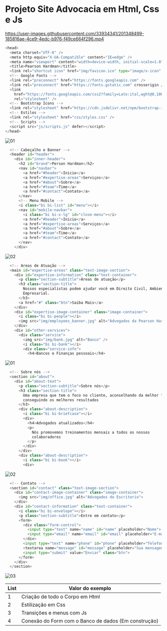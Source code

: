 # Projeto Site Advocacia em Html, Css e Js




https://user-images.githubusercontent.com/33934341/201348499-185816ae-4ce9-4edc-b976-f49ce664f296.mp4




```python
<head>
  <meta charset="UTF-8" />
  <meta http-equiv="X-UA-Compatible" content="IE=edge" />
  <meta name="viewport" content="width=device-width, initial-scale=1.0" />
  <title>Pearson Hardman</title>
  <link rel="shortcut icon" href="img/favicon.ico" type="image/x-icon" />
  <!-- Google Fonts -->
  <link rel="preconnect" href="https://fonts.googleapis.com" />
  <link rel="preconnect" href="https://fonts.gstatic.com" crossorigin />
  <link
    href="https://fonts.googleapis.com/css2?family=Lato:ital,wght@0,100;0,300;0,400;0,700;0,900;1,100;1,300;1,400;1,700;1,900&display=swap"
    rel="stylesheet" />
  <!-- Bootstrap Icons -->
  <link rel="stylesheet" href="https://cdn.jsdelivr.net/npm/bootstrap-icons@1.9.1/font/bootstrap-icons.css" />
  <!-- Estilos -->
  <link rel="stylesheet" href="css/styles.css" />
  <!-- Scripts -->
  <script src="js/scripts.js" defer></script>
</head>
```
![01](https://user-images.githubusercontent.com/33934341/201345252-807e55da-a281-472c-8122-63fef92f8ccf.png)

```python
  <!-- Cabeçalho e Banner -->
  <header id="header">
    <div id="inner-header">
      <h2 id="brand">Person Hardman</h2>
      <nav id="navbar">
        <a href="#header">Inicio</a>
        <a href="#expertise-areas">Serviços</a>
        <a href="#about">Sobre</a>
        <a href="#team">Time</a>
        <a href="#contact">Contato</a>
      </nav>
      <!-- Menu Mobile -->
      <i class="bi bi-list" id="menu"></i>
      <nav id="mobile-navbar">
        <i class="bi bi-x-lg" id="close-menu"></i>
        <a href="#header">Inicio</a>
        <a href="#expertise-areas">Serviços</a>
        <a href="#about">Sobre</a>
        <a href="#team">Time</a>
        <a href="#contact">Contato</a>
      </nav>
    </div>
  ```
  ![02](https://user-images.githubusercontent.com/33934341/201345643-a99c10b0-ff69-4234-ba91-e027c8a1aacc.png)

```python
  <!-- Areas de Atuação -->
  <main id="expertise-areas" class="text-image-section">
    <div id="expertise-information" class="text-container">
      <p class="section-subtitle">Áreas de atuação</p>
      <h3 class="section-title">
        Nossos especialistas podem ajudar você em Direito Civil, Ambiental,
        Empresarial.
      </h3>
      <a href="#" class="btn">Saiba Mais</a>
    </div>
    <div id="expertise-image-container" class="image-container">
      <i class="bi bi-people"></i>
      <img src="img/employees_banner.jpg" alt="Advogados da Pearson Hardman" />
    </div>
    <div id="other-services">
      <div class="service">
        <img src="img/bank.jpg" alt="Banco" />
        <i class="bi bi-bank"></i>
        <div class="service-info">
          <h4>Bancos e Finanças pessoais</h4>

```
![01](https://user-images.githubusercontent.com/33934341/201346033-72d0754e-71b9-4ee7-a898-b895ba4ee4c3.png)

```python
  <!-- Sobre nós -->
  <section id="about">
    <div id="about-text">
      <p class="section-subtitle">Sobre nós</p>
      <h3 class="section-title">
        Uma empresa que tem o foco no cliente, aconselhando da melhor forma e
        conseguindo os melhores resultados
      </h3>
      <div class="about-description">
        <i class="bi bi-briefcase"></i>
        <div>
          <h4>Advogados atualizados</h4>
          <p>
            Nós promovemos treinamentos mensais a todos os nossos
            colaboradores
          </p>
        </div>
      </div>
      <div class="about-description">
        <i class="bi bi-book"></i>
        <div>
  ```
  ![02](https://user-images.githubusercontent.com/33934341/201346283-5fb49102-8780-4f8f-9f6e-c5aeddae681b.png)

```python
  <!-- Contato -->
  <section id="contact" class="text-image-section">
    <div id="contact-image-container" class="image-container">
      <img src="img/office.jpg" alt="Advogados do Escritorio">
    </div>
    <div id="contact-information" class="text-container">
      <i class="bi bi-envelope"></i>
      <p class="section-subtitle">Entre em contato</p>
      <form>
        <div class="form-control">
          <input type="text" name="name" id="name" placeholder="Nome">
          <input type="email" name="email" id="email" placeholder="E-mail">
        </div>
        <input type="text" name="phone" id="phone" placeholder="Telefone">
        <textarea name="message" id="message" placeholder="Sua mensagem"></textarea>
        <input type="submit" value="Enviar" class="btn">
      </form>
    </div>
  </section>
```
![03](https://user-images.githubusercontent.com/33934341/201346378-19a143fa-29e5-4da7-85c1-0b8347d72066.png)

List | Valor do exemplo 
--------- | ------ 
1 | Criação de todo o Corpo em Html 
2 | Estilização em Css 
3 | Transições e menus com Js 
4 | Conexão do Form com o Banco de dados (Em construção)


